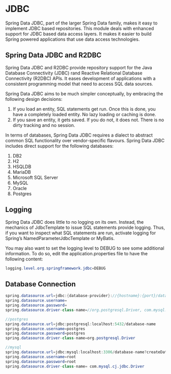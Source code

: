# JDBC

Spring Data JDBC, part of the larger Spring Data family, makes it easy to implement JDBC based repositories. This module deals with enhanced support for JDBC based data access layers. It makes it easier to build Spring powered applications that use data access technologies.

## Spring Data JDBC and R2DBC

Spring Data JDBC and R2DBC provide repository support for the Java Database Connectivity (JDBC) rand Reactive Relational Database Connectivity (R2DBC) APIs. It eases development of applications with a consistent programming model that need to access SQL data sources.

Spring Data JDBC aims to be much simpler conceptually, by embracing the following design decisions:

1. If you load an entity, SQL statements get run. Once this is done, you have a completely loaded entity. No lazy loading or caching is done.
2. If you save an entity, it gets saved. If you do not, it does not. There is no dirty tracking and no session.

In terms of databases, Spring Data JDBC requires a dialect to abstract common SQL functionality over vendor-specific flavours. Spring Data JDBC includes direct support for the following databases:

1. DB2
2. H2
3. HSQLDB
4. MariaDB
5. Microsoft SQL Server
6. MySQL
7. Oracle
8. Postgres

## Logging

Spring Data JDBC does little to no logging on its own. Instead, the mechanics of JdbcTemplate to issue SQL statements provide logging. Thus, if you want to inspect what SQL statements are run, activate logging for Spring’s NamedParameterJdbcTemplate or MyBatis.

You may also want to set the logging level to DEBUG to see some additional information. To do so, edit the application.properties file to have the following content:

```java
logging.level.org.springframework.jdbc=DEBUG
```

## Database Connection

```java
spring.datasource.url=jdbc:{database-provider}://{hostname}:{port}/database-name
spring.datasource.username=
spring.datasource.password=
spring.datasource.driver-class-name=//org.postgresql.Driver, com.mysql.cj.jdbc.Driver, com.mysql.jdbc.Driver

//postgres
spring.datasource.url=jdbc:postgresql:localhost:5432/database-name
spring.datasource.username=postgres
spring.datasource.password=postgres
spring.datasource.driver-class-name=org.postgresql.Driver

//mysql
spring.datasource.url=jdbc:mysql:localhost:3306/database-name?createDatabaseIfNotExist=true//mysql can create database automatically if it doesn't exist
spring.datasource.username=root
spring.datasource.password=root
spring.datasource.driver-class-name= com.mysql.cj.jdbc.Driver
```
